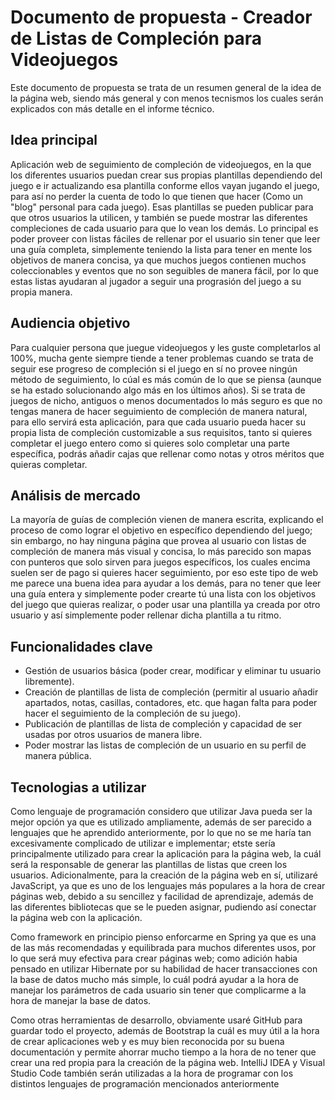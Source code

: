 # Documento de propuesta - Creador de Listas de Compleción para Videojuegos

Este documento de propuesta se trata de un resumen general de la idea de la página web, siendo más general y con menos tecnismos los cuales serán explicados con más detalle en el informe técnico.

## Idea principal

Aplicación web de seguimiento de compleción de videojuegos, en la que los diferentes usuarios puedan crear sus propias plantillas dependiendo del juego e ir actualizando esa plantilla conforme ellos vayan jugando el juego, para así no perder la cuenta de todo lo que tienen que hacer (Como un "blog" personal para cada juego). Esas plantillas se pueden publicar para que otros usuarios la utilicen, y también se puede mostrar las diferentes compleciones de cada usuario para que lo vean los demás. Lo principal es poder proveer con listas fáciles de rellenar por el usuario sin tener que leer una guía completa, simplemente teniendo la lista para tener en mente los objetivos de manera concisa, ya que muchos juegos contienen muchos coleccionables y eventos que no son seguibles de manera fácil, por lo que estas listas ayudaran al jugador a seguir una prograsión del juego a su propia manera.

## Audiencia objetivo

Para cualquier persona que juegue videojuegos y les guste completarlos al 100%, mucha gente siempre tiende a tener problemas cuando se trata de seguir ese progreso de compleción si el juego en sí no provee ningún método de seguimiento, lo cúal es más común de lo que se piensa (aunque se ha estado solucionando algo más en los últimos años). Si se trata de juegos de nicho, antiguos o menos documentados lo más seguro es que no tengas manera de hacer seguimiento de compleción de manera natural, para ello servirá esta aplicación, para que cada usuario pueda hacer su propia lista de compleción customizable a sus requisitos, tanto si quieres completar el juego entero como si quieres solo completar una parte específica, podrás añadir cajas que rellenar como notas y otros méritos que quieras completar.

## Análisis de mercado

La mayoría de guías de compleción vienen de manera escrita, explicando el proceso de como lograr el objetivo en específico dependiendo del juego; sin embargo, no hay ninguna página que provea al usuario con listas de compleción de manera más visual y concisa, lo más parecido son mapas con punteros que solo sirven para juegos específicos, los cuales encima suelen ser de pago si quieres hacer seguimiento, por eso este tipo de web me parece una buena idea para ayudar a los demás, para no tener que leer una guía entera y simplemente poder crearte tú una lista con los objetivos del juego que quieras realizar, o poder usar una plantilla ya creada por otro usuario y así simplemente poder rellenar dicha plantilla a tu ritmo. 

## Funcionalidades clave

- Gestión de usuarios básica (poder crear, modificar y eliminar tu usuario libremente).
- Creación de plantillas de lista de compleción (permitir al usuario añadir apartados, notas, casillas, contadores, etc. que hagan falta para poder hacer el seguimiento de la compleción de su juego).
- Publicación de plantillas de lista de compleción y capacidad de ser usadas por otros usuarios de manera libre.
- Poder mostrar las listas de compleción de un usuario en su perfil de manera pública.

## Tecnologias a utilizar
 
Como lenguaje de programación considero que utilizar Java pueda ser la mejor opción ya que es utilizado ampliamente, además de ser parecido a lenguajes que he aprendido anteriormente, por lo que no se me haría tan excesivamente complicado de utilizar e implementar; etste sería principalmente utilizado para crear la aplicación para la página web, la cuál será la responsable de generar las plantillas de listas que creen los usuarios. Adicionalmente, para la creación de la página web en sí, utilizaré JavaScript, ya que es uno de los lenguajes más populares a la hora de crear páginas web, debido a su sencillez y facilidad de aprendizaje, además de las diferentes bibliotecas que se le pueden asignar, pudiendo así conectar la página web con la aplicación.

Como framework en principio pienso enforcarme en Spring ya que es una de las más recomendadas y equilibrada para muchos diferentes usos, por lo que será muy efectiva para crear páginas web; como adición habia pensado en utilizar Hibernate por su habilidad de hacer transacciones con la base de datos mucho más simple, lo cuál podrá ayudar a la hora de manejar los parámetros de cada usuario sin tener que complicarme a la hora de manejar la base de datos.

Como otras herramientas de desarrollo, obviamente usaré GitHub para guardar todo el proyecto, además de Bootstrap la cuál es muy útil a la hora de crear aplicaciones web y es muy bien reconocida por su buena documentación y permite ahorrar mucho tiempo a la hora de no tener que crear una red propia para la creación de la página web. IntelliJ IDEA y Visual Studio Code también serán utilizadas a la hora de programar con los distintos lenguajes de programación mencionados anteriormente
